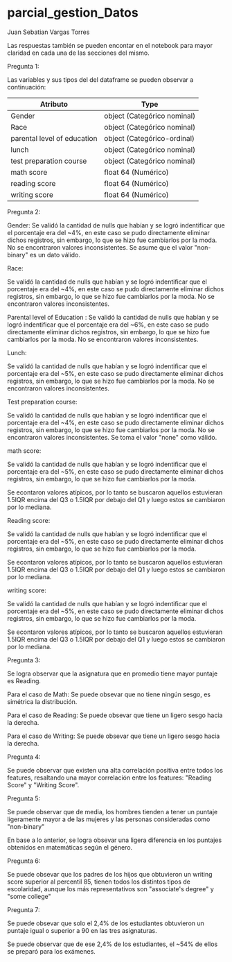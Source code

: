 # parcial_gestion_Datos


Juan Sebatian Vargas Torres

Las respuestas también se pueden encontar en el notebook para mayor claridad en cada una de las secciones del mismo.

Pregunta 1:

Las variables y sus  tipos del del dataframe se pueden observar a continuación:


Atributo  |Type
-------------------|-------------------
 Gender         | object (Categórico nominal)
 Race         |  object (Categórico nominal)
 parental level of education         |  object (Categórico-ordinal)
 lunch         |  object (Categórico nominal)
 test preparation course          |  object (Categórico nominal)
 math score     |  float 64 (Numérico)
 reading score   |  float 64 (Numérico)
 writing score   |  float 64 (Numérico)
 
 
 
 
 Pregunta 2:
 
 
 Gender:
 Se validó la cantidad de nulls que habían y se logró indentificar que el porcentaje era del ~4%, en este caso se pudo directamente eliminar dichos registros, sin embargo, lo que se hizo fue cambiarlos por la moda. 
No se encontraron valores inconsistentes.
Se asume que el valor "non-binary" es un dato válido.

Race:

Se validó la cantidad de nulls que habían y se logró indentificar que el porcentaje era del ~4%, en este caso se pudo directamente eliminar dichos registros, sin embargo, lo que se hizo fue cambiarlos por la moda. 
No se encontraron valores inconsistentes.

Parental level of Education :
Se validó la cantidad de nulls que habían y se logró indentificar que el porcentaje era del ~6%, en este caso se pudo directamente eliminar dichos registros, sin embargo, lo que se hizo fue cambiarlos por la moda. 
No se encontraron valores inconsistentes.


Lunch:

Se validó la cantidad de nulls que habían y se logró indentificar que el porcentaje era del ~5%, en este caso se pudo directamente eliminar dichos registros, sin embargo, lo que se hizo fue cambiarlos por la moda. 
No se encontraron valores inconsistentes.



Test preparation course:

Se validó la cantidad de nulls que habían y se logró indentificar que el porcentaje era del ~4%, en este caso se pudo directamente eliminar dichos registros, sin embargo, lo que se hizo fue cambiarlos por la moda. 
No se encontraron valores inconsistentes.
Se toma el valor "none" como válido.


math score:

Se validó la cantidad de nulls que habían y se logró indentificar que el porcentaje era del ~5%, en este caso se pudo directamente eliminar dichos registros, sin embargo, lo que se hizo fue cambiarlos por la moda. 

Se econtaron valores atípicos, por lo tanto se buscaron aquellos estuvieran 1.5IQR encima del Q3 o 1.5IQR por debajo del Q1 y luego estos se cambiaron por lo mediana.


Reading score:

Se validó la cantidad de nulls que habían y se logró indentificar que el porcentaje era del ~5%, en este caso se pudo directamente eliminar dichos registros, sin embargo, lo que se hizo fue cambiarlos por la moda. 

Se econtaron valores atípicos, por lo tanto se buscaron aquellos estuvieran 1.5IQR encima del Q3 o 1.5IQR por debajo del Q1 y luego estos se cambiaron por lo mediana.


writing score:

Se validó la cantidad de nulls que habían y se logró indentificar que el porcentaje era del ~5%, en este caso se pudo directamente eliminar dichos registros, sin embargo, lo que se hizo fue cambiarlos por la moda. 

Se econtaron valores atípicos, por lo tanto se buscaron aquellos estuvieran 1.5IQR encima del Q3 o 1.5IQR por debajo del Q1 y luego estos se cambiaron por lo mediana.


 
 
 Pregunta 3:

Se logra observar que la asignatura que en promedio tiene mayor puntaje es Reading.

Para el caso de Math: Se puede obsevar que no tiene ningún sesgo, es simétrica la distribución.

Para el caso de Reading: Se puede obsevar que tiene un ligero sesgo hacia la derecha.

Para el caso de Writing: Se puede obsevar que tiene un ligero sesgo hacia la derecha.

Pregunta 4:


Se puede observar que existen una alta correlación positiva entre todos los features, resaltando una mayor correlación entre los features: "Reading Score" y "Writing Score".




Pregunta 5:


Se puede observar que de media, los hombres tienden a tener un puntaje ligeramente mayor a de las mujeres y las personas consideradas como "non-binary"

En base a lo anterior, se logra obsevar una ligera diferencia en los puntajes obtenidos en matemáticas según el género.




Pregunta 6:


Se puede obsevar que los padres de los hijos que obtuvieron un writing score superior al percentil 85, tienen todos los distintos tipos de escolaridad, aunque los más representativos son "associate's degree" y "some college"



Pregunta 7:


Se puede obsevar que solo el 2,4% de los estudiantes obtuvieron un puntaje igual o superior a 90 en las tres asignaturas.

Se puede observar que de ese 2,4% de los estudiantes, el ~54% de ellos se preparó para los exámenes.





